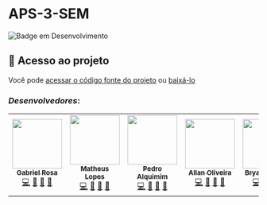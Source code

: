 # APS-3-SEM

![Badge em Desenvolvimento](http://img.shields.io/static/v1?label=STATUS&message=EM%20DESENVOLVIMENTO&color=GREEN&style=for-the-badge)

## 📁 Acesso ao projeto

Você pode [acessar o código fonte do projeto](https://github.com/gfreitasrosa/APS-3/tree/main/src/java) ou [baixá-lo](https://github.com/gfreitasrosa/APS-3/archive/refs/heads/java.zip)

### *Desenvolvedores*:

<table align="center">
  
  <tr>
    <td align="center"><a href="https://github.com/gfreitasrosa"><img src="https://avatars.githubusercontent.com/u/81601748?v=4" width="100px;" alt=""/><br /><sub><b>Gabriel Rosa</b></sub></a><br /><a href="https://github.com/gfreitasrosa/APS-3/commits?author=gfreitasrosa" title="Code">💻</a> <a href="#maintenance-Gabriel" title="Maintenance">🚧</a> <a href="#ideas-gfreitasrosa" title="Ideas, Planning, & Feedback">🤔</a> <a href="https://github.com/gfreitasrosa/APS-3/pulls?q=is%3Apr+reviewed-by%3gfreitasrosa" title="Reviewed Pull Requests">👀</a></td>
    <td align="center"><a href="https://github.com/teteu544"><img src="https://avatars.githubusercontent.com/u/93229166?v=4" width="100px;" alt="" title="calvo aos 20"/><br /><sub><b>Matheus Lopes</b></sub></a><br /><a href="https://github.com/gfreitasrosa/APS-3/commits?author=teteu544" title="Code">💻</a> <a href="#maintenance-filipe-crespo" title="Maintenance">🚧</a> <a href="#ideas-teteu" title="Ideas, Planning, & Feedback">🤔</a> <a href="https://github.com/gfreitasrosa/APS-3/pulls?q=is%3Apr+reviewed-by%3Ateteu544" title="Reviewed Pull Requests">👀</a></td>
    <td align="center"><a href="https://github.com/pedrOAlquimim"><img src="https://avatars.githubusercontent.com/u/89994181?v=4" width="100px;" alt=""/><br /><sub><b>Pedro Alquimim</b></sub></a><br /><a href="https://github.com/gfreitasrosa/APS-3/commits?author=pedrOAlquimim" title="Code">💻</a> <a href="#maintenance-pedro" title="Maintenance">🚧</a> <a href="#ideas-pedro" title="Ideas, Planning, & Feedback">🤔</a> <a href="https://github.com/gfreitasrosa/APS-3/pulls?q=is%3Apr+reviewed-by%3ApedroOAlquimim" title="Reviewed Pull Requests">👀</a></td>
  <td align="center"><a href="https://github.com/allannoliveira"><img src="https://avatars.githubusercontent.com/u/87586984?v=4" width="100px;" alt=""/><br /><sub><b>Allan Oliveira</b></sub></a><br /><a href="https://github.com/gfreitasrosa/APS-3/commits?author=allannoliveira" title="Code">💻</a> <a href="#maintenance-allan" title="Maintenance">🚧</a> <a href="#ideas-allan" title="Ideas, Planning, & Feedback">🤔</a> <a href="https://github.com/gfreitasrosa/APS-3/pulls?q=is%3Apr+reviewed-by%3allannoliveira" title="Reviewed Pull Requests">👀</a></td>
    <td align="center"><a href="https://github.com/Bryanow"><img src="https://avatars.githubusercontent.com/u/91998706?v=4" width="100px;" alt=""/><br /><sub><b>Bryan Ricardo</b></sub></a><br /><a href="https://github.com/gfreitasrosa/APS-3/commits?author=Bryanow" title="Code">💻</a> <a href="#maintenance-Bryan" title="Maintenance">🚧</a> <a href="#ideas-bryan" title="Ideas, Planning, & Feedback">🤔</a> <a href="https://github.com/gfreitasrosa/APS-3/pulls?q=is%3Apr+reviewed-by%3Bryanow" title="Reviewed Pull Requests">👀</a></td> 
  </tr>
</table>
